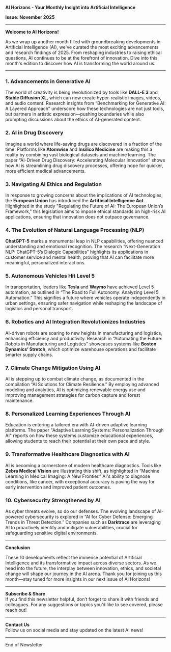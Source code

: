 **AI Horizons - Your Monthly Insight into Artificial Intelligence**

**Issue: November 2025**

---

**Welcome to AI Horizons!**

As we wrap up another month filled with groundbreaking developments in Artificial Intelligence (AI), we've curated the most exciting advancements and research findings of 2025. From reshaping industries to raising ethical questions, AI continues to be at the forefront of innovation. Dive into this month's edition to discover how AI is transforming the world around us. 

---

### **1. Advancements in Generative AI**

The world of creativity is being revolutionized by tools like **DALL-E 3** and **Stable Diffusion XL**, which can now create hyper-realistic images, videos, and audio content. Research insights from “Benchmarking for Generative AI: A Layered Approach” underscore how these technologies are not just tools, but partners in artistic expression—pushing boundaries while also prompting discussions about the ethics of AI-generated content. 

### **2. AI in Drug Discovery**

Imagine a world where life-saving drugs are discovered in a fraction of the time. Platforms like **Atomwise** and **Insilico Medicine** are making this a reality by combining vast biological datasets and machine learning. The paper “AI-Driven Drug Discovery: Accelerating Molecular Innovation” shows how AI is streamlining drug discovery processes, offering hope for quicker, more efficient medical advancements.

### **3. Navigating AI Ethics and Regulation**

In response to growing concerns about the implications of AI technologies, the **European Union** has introduced the **Artificial Intelligence Act**. Highlighted in the study "Regulating the Future of AI: The European Union’s Framework," this legislation aims to impose ethical standards on high-risk AI applications, ensuring that innovation does not outpace governance.

### **4. The Evolution of Natural Language Processing (NLP)**

**ChatGPT-5** marks a monumental leap in NLP capabilities, offering nuanced understanding and emotional recognition. The research “Next-Generation NLP: ChatGPT-5’s Dialogic Capabilities” highlights its applications in customer service and mental health, proving that AI can facilitate more meaningful, personalized interactions.

### **5. Autonomous Vehicles Hit Level 5**

In transportation, leaders like **Tesla** and **Waymo** have achieved Level 5 automation, as outlined in “The Road to Full Autonomy: Analyzing Level 5 Automation.” This signifies a future where vehicles operate independently in urban settings, ensuring safer navigation while reshaping the landscape of logistics and personal transport.

### **6. Robotics and AI Integration Revolutionizes Industries**

AI-driven robots are soaring to new heights in manufacturing and logistics, enhancing efficiency and productivity. Research in “Automating the Future: Robots in Manufacturing and Logistics” showcases systems like **Boston Dynamics’ Stretch**, which optimize warehouse operations and facilitate smarter supply chains.

### **7. Climate Change Mitigation Using AI**

AI is stepping up to combat climate change, as documented in the compilation “AI Solutions for Climate Resilience.” By employing advanced modeling and analytics, AI is optimizing renewable energy use and improving management strategies for carbon capture and forest maintenance.

### **8. Personalized Learning Experiences Through AI**

Education is entering a tailored era with AI-driven adaptive learning platforms. The paper "Adaptive Learning Systems: Personalization Through AI" reports on how these systems customize educational experiences, allowing students to reach their potential at their own pace and style.

### **9. Transformative Healthcare Diagnostics with AI**

AI is becoming a cornerstone of modern healthcare diagnostics. Tools like **Zebra Medical Vision** are illustrating this shift, as highlighted in “Machine Learning in Medical Imaging: A New Frontier.” AI's ability to diagnose conditions, like cancer, with exceptional accuracy is paving the way for early intervention and improved patient outcomes.

### **10. Cybersecurity Strengthened by AI**

As cyber threats evolve, so do our defenses. The evolving landscape of AI-powered cybersecurity is explored in “AI for Cyber Defense: Emerging Trends in Threat Detection.” Companies such as **Darktrace** are leveraging AI to proactively identify and mitigate vulnerabilities, crucial for safeguarding sensitive digital environments.

---

**Conclusion**

These 10 developments reflect the immense potential of Artificial Intelligence and its transformative impact across diverse sectors. As we head into the future, the interplay between innovation, ethics, and societal change will shape our journey in the AI arena. Thank you for joining us this month—stay tuned for more insights in our next issue of AI Horizons!

---

**Subscribe & Share**  
If you find this newsletter helpful, don’t forget to share it with friends and colleagues. For any suggestions or topics you’d like to see covered, please reach out!

---

**Contact Us**  
Follow us on social media and stay updated on the latest AI news! 

---

End of Newsletter